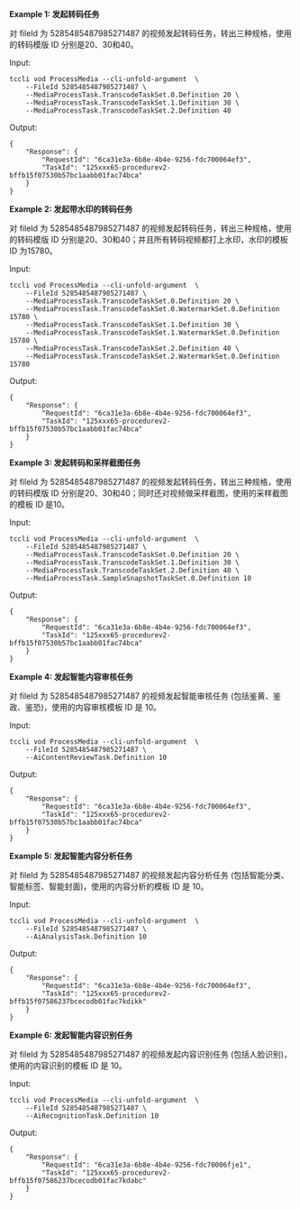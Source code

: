 **Example 1: 发起转码任务**

对 fileId 为 5285485487985271487 的视频发起转码任务，转出三种规格，使用的转码模版 ID 分别是20、30和40。

Input: 

```
tccli vod ProcessMedia --cli-unfold-argument  \
    --FileId 5285485487985271487 \
    --MediaProcessTask.TranscodeTaskSet.0.Definition 20 \
    --MediaProcessTask.TranscodeTaskSet.1.Definition 30 \
    --MediaProcessTask.TranscodeTaskSet.2.Definition 40
```

Output: 
```
{
    "Response": {
        "RequestId": "6ca31e3a-6b8e-4b4e-9256-fdc700064ef3",
        "TaskId": "125xxx65-procedurev2-bffb15f07530b57bc1aabb01fac74bca"
    }
}
```

**Example 2: 发起带水印的转码任务**

对 fileId 为 5285485487985271487 的视频发起转码任务，转出三种规格，使用的转码模版 ID 分别是20、30和40；并且所有转码视频都打上水印，水印的模板 ID 为15780。

Input: 

```
tccli vod ProcessMedia --cli-unfold-argument  \
    --FileId 5285485487985271487 \
    --MediaProcessTask.TranscodeTaskSet.0.Definition 20 \
    --MediaProcessTask.TranscodeTaskSet.0.WatermarkSet.0.Definition 15780 \
    --MediaProcessTask.TranscodeTaskSet.1.Definition 30 \
    --MediaProcessTask.TranscodeTaskSet.1.WatermarkSet.0.Definition 15780 \
    --MediaProcessTask.TranscodeTaskSet.2.Definition 40 \
    --MediaProcessTask.TranscodeTaskSet.2.WatermarkSet.0.Definition 15780
```

Output: 
```
{
    "Response": {
        "RequestId": "6ca31e3a-6b8e-4b4e-9256-fdc700064ef3",
        "TaskId": "125xxx65-procedurev2-bffb15f07530b57bc1aabb01fac74bca"
    }
}
```

**Example 3: 发起转码和采样截图任务**

对 fileId 为 5285485487985271487 的视频发起转码任务，转出三种规格，使用的转码模版 ID 分别是20、30和40；同时还对视频做采样截图，使用的采样截图的模板 ID 是10。

Input: 

```
tccli vod ProcessMedia --cli-unfold-argument  \
    --FileId 5285485487985271487 \
    --MediaProcessTask.TranscodeTaskSet.0.Definition 20 \
    --MediaProcessTask.TranscodeTaskSet.1.Definition 30 \
    --MediaProcessTask.TranscodeTaskSet.2.Definition 40 \
    --MediaProcessTask.SampleSnapshotTaskSet.0.Definition 10
```

Output: 
```
{
    "Response": {
        "RequestId": "6ca31e3a-6b8e-4b4e-9256-fdc700064ef3",
        "TaskId": "125xxx65-procedurev2-bffb15f07530b57bc1aabb01fac74bca"
    }
}
```

**Example 4: 发起智能内容审核任务**

对 fileId 为 5285485487985271487 的视频发起智能审核任务 (包括鉴黄、鉴政、鉴恐)，使用的内容审核模板 ID 是 10。

Input: 

```
tccli vod ProcessMedia --cli-unfold-argument  \
    --FileId 5285485487985271487 \
    --AiContentReviewTask.Definition 10
```

Output: 
```
{
    "Response": {
        "RequestId": "6ca31e3a-6b8e-4b4e-9256-fdc700064ef3",
        "TaskId": "125xxx65-procedurev2-bffb15f07530b57bc1aabb01fac74bca"
    }
}
```

**Example 5: 发起智能内容分析任务**

对 fileId 为 5285485487985271487 的视频发起内容分析任务 (包括智能分类、智能标签、智能封面)，使用的内容分析的模板 ID 是 10。

Input: 

```
tccli vod ProcessMedia --cli-unfold-argument  \
    --FileId 5285485487985271487 \
    --AiAnalysisTask.Definition 10
```

Output: 
```
{
    "Response": {
        "RequestId": "6ca31e3a-6b8e-4b4e-9256-fdc700064ef3",
        "TaskId": "125xxx65-procedurev2-bffb15f07586237bcecodb01fac7kdikk"
    }
}
```

**Example 6: 发起智能内容识别任务**

对 fileId 为 5285485487985271487 的视频发起内容识别任务 (包括人脸识别)，使用的内容识别的模板 ID 是 10。

Input: 

```
tccli vod ProcessMedia --cli-unfold-argument  \
    --FileId 5285485487985271487 \
    --AiRecognitionTask.Definition 10
```

Output: 
```
{
    "Response": {
        "RequestId": "6ca31e3a-6b8e-4b4e-9256-fdc70006fje1",
        "TaskId": "125xxx65-procedurev2-bffb15f07586237bcecodb01fac7kdabc"
    }
}
```

